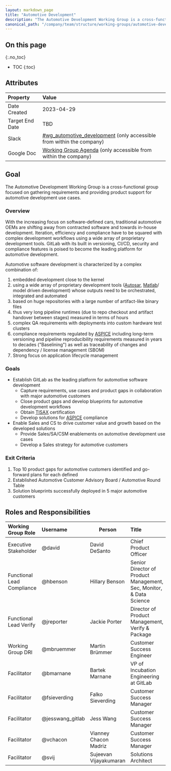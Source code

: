 ```yaml
---
layout: markdown_page
title: "Automotive Development"
description: "The Automotive Development Working Group is a cross-functional group focused on gathering requirements and providing product support for automotive development use cases."
canonical_path: "/company/team/structure/working-groups/automotive-development/"
---
```


## On this page
{:.no_toc}

- TOC
{:toc}

## Attributes

| Property        | Value                                                                                                                                             |
|:----------------|:--------------------------------------------------------------------------------------------------------------------------------------------------|
| Date Created    | 2023-04-29                                                                                                                                        |
| Target End Date | TBD                                                                                                                                    |
| Slack           | [#wg_automotive_development](https://gitlab.slack.com/archives/C057WU9SK61) (only accessible from within the company)   |
| Google Doc      | [Working Group Agenda](https://docs.google.com/document/d/1U30_tsJqTvVMCikGFhLnHk6VWD8Q1cOPCXCzcR-hAZE/edit) (only accessible from within the company) |

## Goal

The Automotive Development Working Group is a cross-functional group focused on gathering requirements and providing product support for automotive development use cases.

### Overview

With the increasing focus on software-defined cars, traditional automotive OEMs are shifting away from contracted software and towards in-house development. Iteration, efficiency and compliance have to be squared with complex development workflows using a wide array of proprietary development tools. GitLab with its built in versioning, CI/CD, security and compliance features is poised to become the leading platform for automotive development.

Automotive software development is characterized by a complex combination of:

1. embedded development close to the kernel
1. using a wide array of proprietary development tools ([Autosar](https://www.autosar.org/), [Matlab](https://www.mathworks.com/products/matlab.html)/ model driven development) whose outputs need to be orchestrated, integrated and automated
1. based on huge repositories with a large number of artifact-like binary files
1. thus very long pipeline runtimes (due to repo checkout and artifact handover between stages) measured in terms of hours
1. complex QA requirements with deployments into custom hardware test clusters
1. compliance requirements regulated by [ASPICE](https://www.automotivespice.com/) including long-term versioning and pipeline reproducibility requirements measured in years to decades ("Baselining") as well as traceability of changes and dependency / license management (SBOM)
1. Strong focus on application lifecycle management

### Goals

* Establish GitLab as the leading platform for automotive software development
  * Capture requirements, use cases and product gaps in collaboration with major automotive customers
  * Close product gaps and develop blueprints for automotive development workflows
  * Obtain [TISAX](https://portal.enx.com/en-us/tisax/) certification
  * Develop solutions for [ASPICE](https://www.automotivespice.com/) compliance
* Enable Sales and CS to drive customer value and growth based on the developed solutions
  * Provide Sales/SA/CSM enablements on automotive development use cases
  * Develop a Sales strategy for automotive customers

### Exit Criteria

1. Top 10 product gaps for automotive customers identified and go-forward plans for each defined
1. Established Automotive Customer Advisory Board / Automotive Round Table
1. Solution blueprints successfully deployed in 5 major automotive customers

## Roles and Responsibilities

| Working Group Role      | Username        | Person                                                                   | Title                                                           |
| :---------------------- | :-------------- | ------------------------------------------------------------------------ | :-------------------------------------------------------------- |
| Executive Stakeholder   | @david| David DeSanto | Chief Product Officer |
| Functional Lead Compliance | @hbenson | Hillary Benson | Senior Director of Product Management, Sec, Monitor, & Data Science | 
| Functional Lead Verify | @jreporter | Jackie Porter | Director of Product Management, Verify & Package |
| Working Group DRI             | @mbruemmer | Martin Brümmer | Customer Success Engineer |
| Facilitator                  | @bmarnane  | Bartek Marnane | VP of Incubation Engineering at GitLab |
| Facilitator                  | @fsieverding  | Falko Sieverding | Customer Success Manager |
| Facilitator                  | @jesswang_gitlab  | Jess Wang | Customer Success Manager |
| Facilitator                  | @vchacon  | Vianney Chacon Madriz | Customer Success Manager |
| Facilitator                  | @svij  | Sujeevan Vijayakumaran | Solutions Architect |
